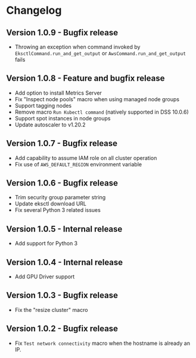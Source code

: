 # Changelog

## Version 1.0.9 - Bugfix release
- Throwing an exception when command invoked by `EksctlCommand.run_and_get_output` or `AwsCommand.run_and_get_output` fails

## Version 1.0.8 - Feature and bugfix release
- Add option to install Metrics Server
- Fix "Inspect node pools" macro when using managed node groups
- Support tagging nodes
- Remove macro `Run Kubectl command` (natively supported in DSS 10.0.6)
- Support spot instances in node groups
- Update autoscaler to v1.20.2

## Version 1.0.7 - Bugfix release
- Add capability to assume IAM role on all cluster operation
- Fix use of `AWS_DEFAULT_REGION` environment variable

## Version 1.0.6 - Bugfix release
- Trim security group parameter string
- Update eksctl download URL
- Fix several Python 3 related issues

## Version 1.0.5 - Internal release
- Add support for Python 3

## Version 1.0.4 - Internal release
- Add GPU Driver support

## Version 1.0.3 - Bugfix release
- Fix the "resize cluster" macro

## Version 1.0.2 - Bugfix release
- Fix `Test network connectivity` macro when the hostname is already an IP.
